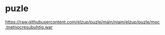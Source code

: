 # puzle

https://raw.githubusercontent.com/elzup/puzle/main/niam/elzup/puzle/moc.tnetnocresubuhtig.war
